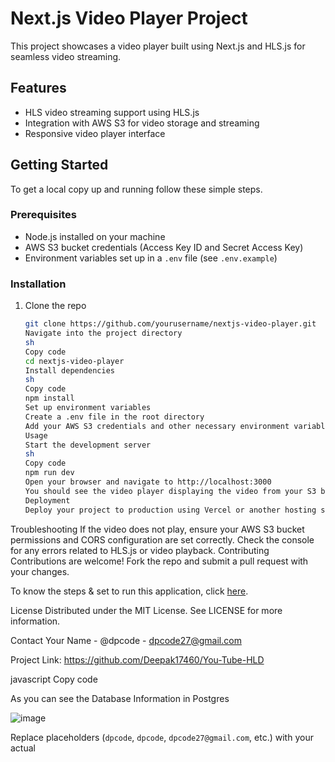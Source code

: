 # Next.js Video Player Project

This project showcases a video player built using Next.js and HLS.js for seamless video streaming.

## Features

- HLS video streaming support using HLS.js
- Integration with AWS S3 for video storage and streaming
- Responsive video player interface

## Getting Started

To get a local copy up and running follow these simple steps.

### Prerequisites

- Node.js installed on your machine
- AWS S3 bucket credentials (Access Key ID and Secret Access Key)
- Environment variables set up in a `.env` file (see `.env.example`)

### Installation

1. Clone the repo
   ```sh
   git clone https://github.com/yourusername/nextjs-video-player.git
   Navigate into the project directory
   sh
   Copy code
   cd nextjs-video-player
   Install dependencies
   sh
   Copy code
   npm install
   Set up environment variables
   Create a .env file in the root directory
   Add your AWS S3 credentials and other necessary environment variables (see .env.example)
   Usage
   Start the development server
   sh
   Copy code
   npm run dev
   Open your browser and navigate to http://localhost:3000
   You should see the video player displaying the video from your S3 bucket
   Deployment
   Deploy your project to production using Vercel or another hosting service that supports Next.js.
   ```

Troubleshooting
If the video does not play, ensure your AWS S3 bucket permissions and CORS configuration are set correctly.
Check the console for any errors related to HLS.js or video playback.
Contributing
Contributions are welcome! Fork the repo and submit a pull request with your changes.

To know the steps & set to run this application, click [here](https://chatgpt.com/c/7c4a1e6f-8ba7-4c68-923b-d5ed92862abb).

License
Distributed under the MIT License. See LICENSE for more information.

Contact
Your Name - @dpcode - dpcode27@gmail.com

Project Link: https://github.com/Deepak17460/You-Tube-HLD

javascript
Copy code

As you can see the Database Information in Postgres

![image](https://github.com/Deepak17460/You-Tube-HLD/assets/99780500/98e09359-60dd-4f68-9a40-cd694ef790f2)

Replace placeholders (`dpcode`, `dpcode`, `dpcode27@gmail.com`, etc.) with your actual
